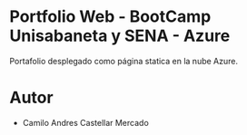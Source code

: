 # Portfolio Web - BootCamp Unisabaneta y SENA - Azure

Portafolio desplegado como página statica en la nube Azure.

# Autor

- Camilo Andres Castellar Mercado